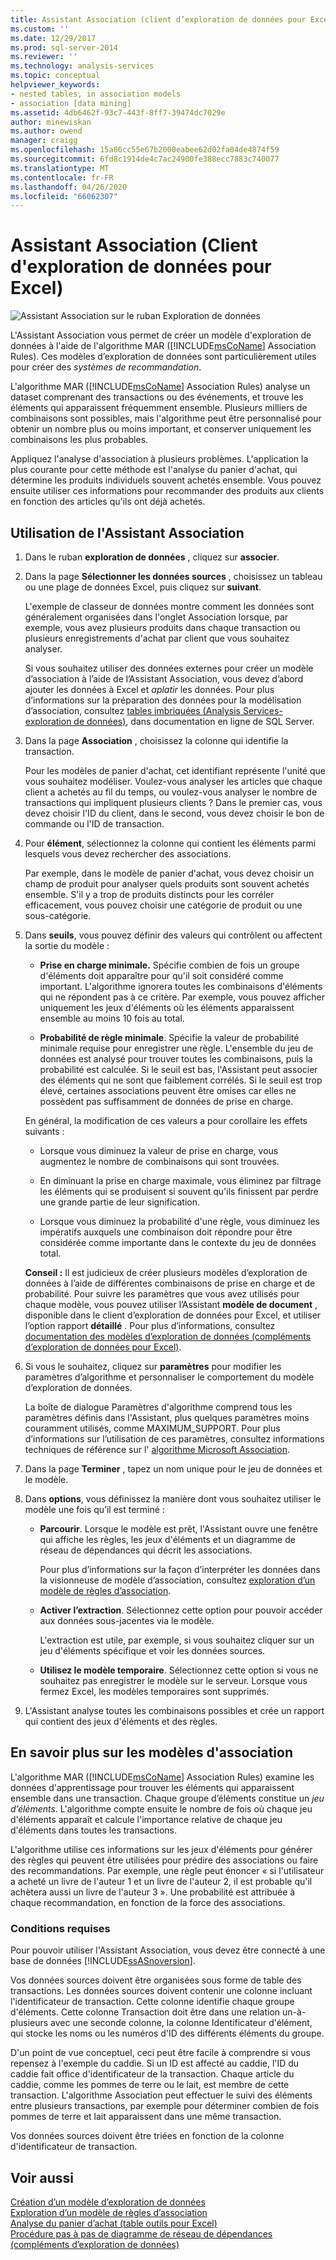 ```yaml
---
title: Assistant Association (client d’exploration de données pour Excel) | Microsoft Docs
ms.custom: ''
ms.date: 12/29/2017
ms.prod: sql-server-2014
ms.reviewer: ''
ms.technology: analysis-services
ms.topic: conceptual
helpviewer_keywords:
- nested tables, in association models
- association [data mining]
ms.assetid: 4db6462f-93c7-443f-8ff7-39474dc7029e
author: minewiskan
ms.author: owend
manager: craigg
ms.openlocfilehash: 15a86cc55e67b2000eabee62d02fa04de4874f59
ms.sourcegitcommit: 6fd8c1914de4c7ac24900fe388ecc7883c740077
ms.translationtype: MT
ms.contentlocale: fr-FR
ms.lasthandoff: 04/26/2020
ms.locfileid: "66062307"
---
```

# <a name="associate-wizard-data-mining-client-for-excel"></a>Assistant Association (Client d'exploration de données pour Excel)
  ![Assistant Association sur le ruban Exploration de données](media/dmc-associate.gif "Assistant Association sur le ruban Exploration de données")  
  
 L'Assistant Association vous permet de créer un modèle d'exploration de données à l'aide de l'algorithme MAR ([!INCLUDE[msCoName](../includes/msconame-md.md)] Association Rules). Ces modèles d’exploration de données sont particulièrement utiles pour créer des *systèmes de recommandation*.  
  
 L'algorithme MAR ([!INCLUDE[msCoName](../includes/msconame-md.md)] Association Rules) analyse un dataset comprenant des transactions ou des événements, et trouve les éléments qui apparaissent fréquemment ensemble. Plusieurs milliers de combinaisons sont possibles, mais l'algorithme peut être personnalisé pour obtenir un nombre plus ou moins important, et conserver uniquement les combinaisons les plus probables.  
  
 Appliquez l'analyse d'association à plusieurs problèmes. L'application la plus courante pour cette méthode est l'analyse du panier d'achat, qui détermine les produits individuels souvent achetés ensemble. Vous pouvez ensuite utiliser ces informations pour recommander des produits aux clients en fonction des articles qu'ils ont déjà achetés.  
  
## <a name="using-the-associate-wizard"></a>Utilisation de l'Assistant Association  
  
1.  Dans le ruban **exploration de données** , cliquez sur **associer**.  
  
2.  Dans la page **Sélectionner les données sources** , choisissez un tableau ou une plage de données Excel, puis cliquez sur **suivant**.  
  
     L'exemple de classeur de données montre comment les données sont généralement organisées dans l'onglet Association lorsque, par exemple, vous avez plusieurs produits dans chaque transaction ou plusieurs enregistrements d'achat par client que vous souhaitez analyser.  
  
     Si vous souhaitez utiliser des données externes pour créer un modèle d’association à l’aide de l’Assistant Association, vous devez d’abord ajouter les données à Excel et *aplatir* les données. Pour plus d’informations sur la préparation des données pour la modélisation d’association, consultez [tables imbriquées &#40;Analysis Services-exploration de données&#41;](data-mining/nested-tables-analysis-services-data-mining.md), dans documentation en ligne de SQL Server.  
  
3.  Dans la page **Association** , choisissez la colonne qui identifie la transaction.  
  
     Pour les modèles de panier d'achat, cet identifiant représente l'unité que vous souhaitez modéliser. Voulez-vous analyser les articles que chaque client a achetés au fil du temps, ou voulez-vous analyser le nombre de transactions qui impliquent plusieurs clients ? Dans le premier cas, vous devez choisir l'ID du client, dans le second, vous devez choisir le bon de commande ou l'ID de transaction.  
  
4.  Pour **élément**, sélectionnez la colonne qui contient les éléments parmi lesquels vous devez rechercher des associations.  
  
     Par exemple, dans le modèle de panier d'achat, vous devez choisir un champ de produit pour analyser quels produits sont souvent achetés ensemble. S'il y a trop de produits distincts pour les corréler efficacement, vous pouvez choisir une catégorie de produit ou une sous-catégorie.  
  
5.  Dans **seuils**, vous pouvez définir des valeurs qui contrôlent ou affectent la sortie du modèle :  
  
    -   **Prise en charge minimale.** Spécifie combien de fois un groupe d'éléments doit apparaître pour qu'il soit considéré comme important. L'algorithme ignorera toutes les combinaisons d'éléments qui ne répondent pas à ce critère. Par exemple, vous pouvez afficher uniquement les jeux d'éléments où les éléments apparaissent ensemble au moins 10 fois au total.  
  
    -   **Probabilité de règle minimale**. Spécifie la valeur de probabilité minimale requise pour enregistrer une règle. L'ensemble du jeu de données est analysé pour trouver toutes les combinaisons, puis la probabilité est calculée. Si le seuil est bas, l'Assistant peut associer des éléments qui ne sont que faiblement corrélés. Si le seuil est trop élevé, certaines associations peuvent être omises car elles ne possèdent pas suffisamment de données de prise en charge.  
  
     En général, la modification de ces valeurs a pour corollaire les effets suivants :  
  
    -   Lorsque vous diminuez la valeur de prise en charge, vous augmentez le nombre de combinaisons qui sont trouvées.  
  
    -   En diminuant la prise en charge maximale, vous éliminez par filtrage les éléments qui se produisent si souvent qu'ils finissent par perdre une grande partie de leur signification.  
  
    -   Lorsque vous diminuez la probabilité d'une règle, vous diminuez les impératifs auxquels une combinaison doit répondre pour être considérée comme importante dans le contexte du jeu de données total.  
  
     **Conseil :** Il est judicieux de créer plusieurs modèles d’exploration de données à l’aide de différentes combinaisons de prise en charge et de probabilité. Pour suivre les paramètres que vous avez utilisés pour chaque modèle, vous pouvez utiliser l’Assistant **modèle de document** , disponible dans le client d’exploration de données pour Excel, et utiliser l’option rapport **détaillé** . Pour plus d’informations, consultez [documentation des modèles d’exploration de données &#40;compléments d’exploration de données pour Excel&#41;](documenting-mining-models-data-mining-add-ins-for-excel.md).  
  
6.  Si vous le souhaitez, cliquez sur **paramètres** pour modifier les paramètres d’algorithme et personnaliser le comportement du modèle d’exploration de données.  
  
     La boîte de dialogue Paramètres d'algorithme comprend tous les paramètres définis dans l'Assistant, plus quelques paramètres moins couramment utilisés, comme MAXIMUM_SUPPORT. Pour plus d’informations sur l’utilisation de ces paramètres, consultez informations techniques de référence sur l' [algorithme Microsoft Association](data-mining/microsoft-association-algorithm-technical-reference.md).  
  
7.  Dans la page **Terminer** , tapez un nom unique pour le jeu de données et le modèle.  
  
8.  Dans **options**, vous définissez la manière dont vous souhaitez utiliser le modèle une fois qu’il est terminé :  
  
    -   **Parcourir**.  Lorsque le modèle est prêt, l'Assistant ouvre une fenêtre qui affiche les règles, les jeux d'éléments et un diagramme de réseau de dépendances qui décrit les associations.  
  
         Pour plus d’informations sur la façon d’interpréter les données dans la visionneuse de modèle d’association, consultez [exploration d’un modèle de règles d’association](browsing-an-association-rules-model.md).  
  
    -   **Activer l’extraction**. Sélectionnez cette option pour pouvoir accéder aux données sous-jacentes via le modèle.  
  
         L'extraction est utile, par exemple, si vous souhaitez cliquer sur un jeu d'éléments spécifique et voir les données sources.  
  
    -   **Utilisez le modèle temporaire**. Sélectionnez cette option si vous ne souhaitez pas enregistrer le modèle sur le serveur. Lorsque vous fermez Excel, les modèles temporaires sont supprimés.  
  
9. L'Assistant analyse toutes les combinaisons possibles et crée un rapport qui contient des jeux d'éléments et des règles.  
  
## <a name="more-about-association-models"></a>En savoir plus sur les modèles d'association  
 L'algorithme MAR ([!INCLUDE[msCoName](../includes/msconame-md.md)] Association Rules) examine les données d'apprentissage pour trouver les éléments qui apparaissent ensemble dans une transaction. Chaque groupe d’éléments constitue un *jeu d’éléments*. L'algorithme compte ensuite le nombre de fois où chaque jeu d'éléments apparaît et calcule l'importance relative de chaque jeu d'éléments dans toutes les transactions.  
  
 L'algorithme utilise ces informations sur les jeux d'éléments pour générer des règles qui peuvent être utilisées pour prédire des associations ou faire des recommandations. Par exemple, une règle peut énoncer « si l'utilisateur a acheté un livre de l'auteur 1 et un livre de l'auteur 2, il est probable qu'il achètera aussi un livre de l'auteur 3 ». Une probabilité est attribuée à chaque recommandation, en fonction de la force des associations.  
  
### <a name="requirements"></a>Conditions requises  
 Pour pouvoir utiliser l'Assistant Association, vous devez être connecté à une base de données [!INCLUDE[ssASnoversion](../includes/ssasnoversion-md.md)].  
  
 Vos données sources doivent être organisées sous forme de table des transactions. Les données sources doivent contenir une colonne incluant l'identificateur de transaction. Cette colonne identifie chaque groupe d'éléments. Cette colonne Transaction doit être dans une relation un-à-plusieurs avec une seconde colonne, la colonne Identificateur d'élément, qui stocke les noms ou les numéros d'ID des différents éléments du groupe.  
  
 D'un point de vue conceptuel, ceci peut être facile à comprendre si vous repensez à l'exemple du caddie. Si un ID est affecté au caddie, l'ID du caddie fait office d'identificateur de la transaction. Chaque article du caddie, comme les pommes de terre ou le lait, est membre de cette transaction. L'algorithme Association peut effectuer le suivi des éléments entre plusieurs transactions, par exemple pour déterminer combien de fois pommes de terre et lait apparaissent dans une même transaction.  
  
 Vos données sources doivent être triées en fonction de la colonne d'identificateur de transaction.  
  
## <a name="see-also"></a>Voir aussi  
 [Création d’un modèle d’exploration de données](creating-a-data-mining-model.md)   
 [Exploration d’un modèle de règles d’association](browsing-an-association-rules-model.md)   
 [Analyse du panier d’achat &#40;table outils pour Excel&#41;](shopping-basket-analysis-table-analysistools-for-excel.md)   
 [Procédure pas à pas de diagramme de réseau de dépendances &#40;compléments d’exploration de données&#41;](dependency-network-diagram-walkthrough-data-mining-add-ins.md)  
  
  
